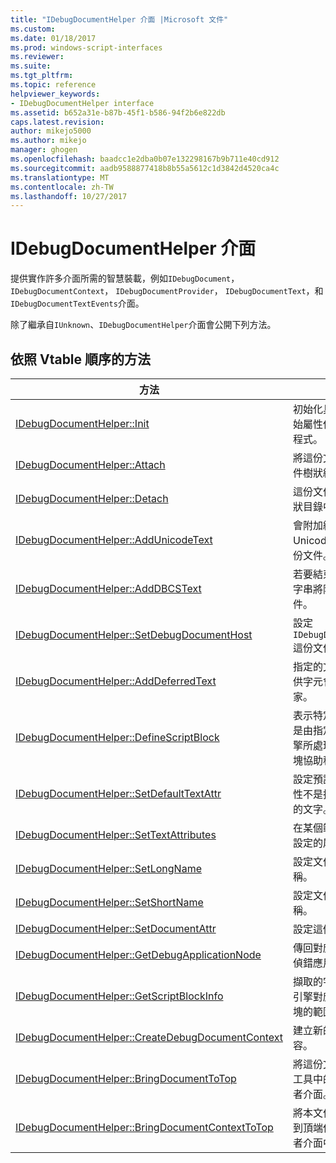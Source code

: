 ```yaml
---
title: "IDebugDocumentHelper 介面 |Microsoft 文件"
ms.custom: 
ms.date: 01/18/2017
ms.prod: windows-script-interfaces
ms.reviewer: 
ms.suite: 
ms.tgt_pltfrm: 
ms.topic: reference
helpviewer_keywords:
- IDebugDocumentHelper interface
ms.assetid: b652a31e-b87b-45f1-b586-94f2b6e822db
caps.latest.revision: 
author: mikejo5000
ms.author: mikejo
manager: ghogen
ms.openlocfilehash: baadcc1e2dba0b07e132298167b9b711e40cd912
ms.sourcegitcommit: aadb9588877418b8b55a5612c1d3842d4520ca4c
ms.translationtype: MT
ms.contentlocale: zh-TW
ms.lasthandoff: 10/27/2017
---
```

# <a name="idebugdocumenthelper-interface"></a>IDebugDocumentHelper 介面
提供實作許多介面所需的智慧裝載，例如`IDebugDocument`， `IDebugDocumentContext`， `IDebugDocumentProvider`， `IDebugDocumentText`，和`IDebugDocumentTextEvents`介面。  
  
 除了繼承自`IUnknown`、`IDebugDocumentHelper`介面會公開下列方法。  
  
## <a name="methods-in-vtable-order"></a>依照 Vtable 順序的方法  
  
|方法|說明|  
|------------|-----------------|  
|[IDebugDocumentHelper::Init](../../winscript/reference/idebugdocumenthelper-init.md)|初始化具有名稱與初始屬性偵錯文件協助程式。|  
|[IDebugDocumentHelper::Attach](../../winscript/reference/idebugdocumenthelper-attach.md)|將這份文件加入至文件樹狀結構。|  
|[IDebugDocumentHelper::Detach](../../winscript/reference/idebugdocumenthelper-detach.md)|這份文件移除文件樹狀目錄中。|  
|[IDebugDocumentHelper::AddUnicodeText](../../winscript/reference/idebugdocumenthelper-addunicodetext.md)|會附加結束的 Unicode 字串的這份文件。|  
|[IDebugDocumentHelper::AddDBCSText](../../winscript/reference/idebugdocumenthelper-adddbcstext.md)|若要結束的 DBCS 字串將附加的這份文件。|  
|[IDebugDocumentHelper::SetDebugDocumentHost](../../winscript/reference/idebugdocumenthelper-setdebugdocumenthost.md)|設定`IDebugDocumentHost`這份文件。|  
|[IDebugDocumentHelper::AddDeferredText](../../winscript/reference/idebugdocumenthelper-adddeferredtext.md)|指定的文字，但不提供字元會告知協助專家。|  
|[IDebugDocumentHelper::DefineScriptBlock](../../winscript/reference/idebugdocumenthelper-definescriptblock.md)|表示特定範圍的字元是由指定的指令碼引擎所處理的指令碼區塊協助程式。|  
|[IDebugDocumentHelper::SetDefaultTextAttr](../../winscript/reference/idebugdocumenthelper-setdefaulttextattr.md)|設定預設来使用的屬性不是指令碼區塊中的文字。|  
|[IDebugDocumentHelper::SetTextAttributes](../../winscript/reference/idebugdocumenthelper-settextattributes.md)|在某個範圍的文字上設定的屬性。|  
|[IDebugDocumentHelper::SetLongName](../../winscript/reference/idebugdocumenthelper-setlongname.md)|設定文件的完整名稱。|  
|[IDebugDocumentHelper::SetShortName](../../winscript/reference/idebugdocumenthelper-setshortname.md)|設定文件的簡短名稱。|  
|[IDebugDocumentHelper::SetDocumentAttr](../../winscript/reference/idebugdocumenthelper-setdocumentattr.md)|設定這個文件屬性。|  
|[IDebugDocumentHelper::GetDebugApplicationNode](../../winscript/reference/idebugdocumenthelper-getdebugapplicationnode.md)|傳回對應到此文件的偵錯應用程式節點。|  
|[IDebugDocumentHelper::GetScriptBlockInfo](../../winscript/reference/idebugdocumenthelper-getscriptblockinfo.md)|擷取的字元和指令碼引擎對應至指令碼區塊的範圍。|  
|[IDebugDocumentHelper::CreateDebugDocumentContext](../../winscript/reference/idebugdocumenthelper-createdebugdocumentcontext.md)|建立新的偵錯文件內容。|  
|[IDebugDocumentHelper::BringDocumentToTop](../../winscript/reference/idebugdocumenthelper-bringdocumenttotop.md)|將這份文件帶到偵錯工具中的第一個使用者介面。|  
|[IDebugDocumentHelper::BringDocumentContextToTop](../../winscript/reference/idebugdocumenthelper-bringdocumentcontexttotop.md)|將本文件的內容傳送到頂端偵錯工具使用者介面中。|
